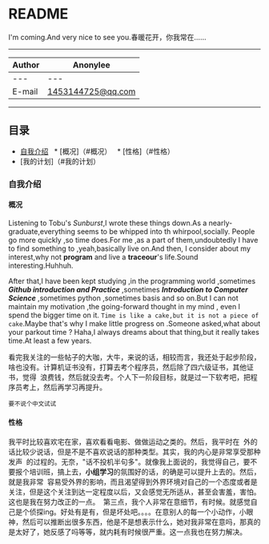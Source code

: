 README
====================================
I'm coming.And very nice to see you.春暖花开，你我常在……

________

|Author|Anonylee|
|---|---|
|---|---|
|E-mail|1453144725@qq.com

________
## 目录
* [自我介绍](#自我介绍)
    * [概况]（#概况）
    * [性格]（#性格）
* [我的计划]（#我的计划）

### 自我介绍
#### 概况
Listening to Tobu's *Sunburst*,I wrote these things down.As a nearly-graduate,everything seems to be whipped into th whirpool,socially.  People go more quickly ,so time does.For me ,as a part of them,undoubtedly I have to find something to ,yeah,basically live on.And then,  I consider about my interest,why not **program** and live a **traceour**'s life.Sound interesting.Huhhuh.

After that,I have been kept studying ,in the programming world ,sometimes ***Github introduction and Practice*** ,sometimes ***Introduction to  Computer Science*** ,sometimes python ,sometimes basis and so on.But I can not maintain my motivation ,the going-forward thought in my mind  , even I spend the bigger time on it. `Time is like a cake,but it is not a piece of cake`.Maybe that's why I make little progress  on .Someone asked,what about your parkout time ? Haha,I always dreams about that thing,but it really takes time.At least a few years.

看完我关注的一些帖子的大咖，大牛，来说的话，相较而言，我还处于起步阶段，啥也没有。计算机证书没有，打算去考个程序员，然后除了四六级证书，其他证书，觉得  浪费钱，然后就没去考。个人下一阶段目标，就是过一下软考吧，把程序员考上，然后再学习再提升。

`要不说个中文试试`
 #### 性格
 我平时比较喜欢宅在家，喜欢看看电影、做做运动之类的。然后，我平时在  外的话比较少说话，但是不是不喜欢说话的那种类型。其实，我的内心是非常享受那种发声  的过程的。无奈，"话不投机半句多"。就像我上面说的，我觉得自己，要不要报个培训班，搞上去，**小组学习**的氛围好的话，的确是可以提升上去的。然后，就是我非常  容易受外界的影响，而且渴望得到外界环境对自己的一个态度或者是关注，但是这个关注到达一定程度以后，又会感觉无所适从，甚至会害羞，害怕。这也是我在努力改正的一点。  第三点，我个人非常在意细节，有时候。就感觉自己是个侦探ing。好处有是有，但是坏处吧。。。。在意别人的每一个小动作，小眼神，然后可以推断出很多东西，他是不是想表示什么，她对我非常在意吗，那真的是太好了，她反感了吗等等，就内耗有时候很严重。这一点我也在努力解决。

